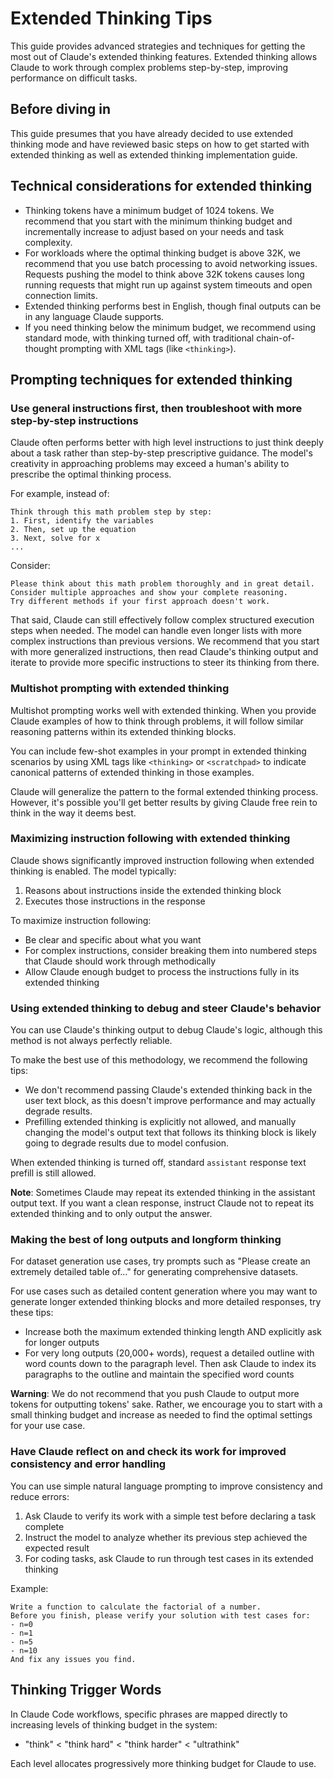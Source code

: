 # Extended Thinking Tips

This guide provides advanced strategies and techniques for getting the most out of Claude's extended thinking features. Extended thinking allows Claude to work through complex problems step-by-step, improving performance on difficult tasks.

## Before diving in

This guide presumes that you have already decided to use extended thinking mode and have reviewed basic steps on how to get started with extended thinking as well as extended thinking implementation guide.

## Technical considerations for extended thinking

- Thinking tokens have a minimum budget of 1024 tokens. We recommend that you start with the minimum thinking budget and incrementally increase to adjust based on your needs and task complexity.
- For workloads where the optimal thinking budget is above 32K, we recommend that you use batch processing to avoid networking issues. Requests pushing the model to think above 32K tokens causes long running requests that might run up against system timeouts and open connection limits.
- Extended thinking performs best in English, though final outputs can be in any language Claude supports.
- If you need thinking below the minimum budget, we recommend using standard mode, with thinking turned off, with traditional chain-of-thought prompting with XML tags (like `<thinking>`).

## Prompting techniques for extended thinking

### Use general instructions first, then troubleshoot with more step-by-step instructions

Claude often performs better with high level instructions to just think deeply about a task rather than step-by-step prescriptive guidance. The model's creativity in approaching problems may exceed a human's ability to prescribe the optimal thinking process.

For example, instead of:
```text
Think through this math problem step by step: 
1. First, identify the variables
2. Then, set up the equation
3. Next, solve for x
...
```

Consider:
```text
Please think about this math problem thoroughly and in great detail. 
Consider multiple approaches and show your complete reasoning.
Try different methods if your first approach doesn't work.
```

That said, Claude can still effectively follow complex structured execution steps when needed. The model can handle even longer lists with more complex instructions than previous versions. We recommend that you start with more generalized instructions, then read Claude's thinking output and iterate to provide more specific instructions to steer its thinking from there.

### Multishot prompting with extended thinking

Multishot prompting works well with extended thinking. When you provide Claude examples of how to think through problems, it will follow similar reasoning patterns within its extended thinking blocks.

You can include few-shot examples in your prompt in extended thinking scenarios by using XML tags like `<thinking>` or `<scratchpad>` to indicate canonical patterns of extended thinking in those examples.

Claude will generalize the pattern to the formal extended thinking process. However, it's possible you'll get better results by giving Claude free rein to think in the way it deems best.

### Maximizing instruction following with extended thinking

Claude shows significantly improved instruction following when extended thinking is enabled. The model typically:

1. Reasons about instructions inside the extended thinking block
2. Executes those instructions in the response

To maximize instruction following:

* Be clear and specific about what you want
* For complex instructions, consider breaking them into numbered steps that Claude should work through methodically
* Allow Claude enough budget to process the instructions fully in its extended thinking

### Using extended thinking to debug and steer Claude's behavior

You can use Claude's thinking output to debug Claude's logic, although this method is not always perfectly reliable.

To make the best use of this methodology, we recommend the following tips:

* We don't recommend passing Claude's extended thinking back in the user text block, as this doesn't improve performance and may actually degrade results.
* Prefilling extended thinking is explicitly not allowed, and manually changing the model's output text that follows its thinking block is likely going to degrade results due to model confusion.

When extended thinking is turned off, standard `assistant` response text prefill is still allowed.

**Note**: Sometimes Claude may repeat its extended thinking in the assistant output text. If you want a clean response, instruct Claude not to repeat its extended thinking and to only output the answer.

### Making the best of long outputs and longform thinking

For dataset generation use cases, try prompts such as "Please create an extremely detailed table of..." for generating comprehensive datasets.

For use cases such as detailed content generation where you may want to generate longer extended thinking blocks and more detailed responses, try these tips:

* Increase both the maximum extended thinking length AND explicitly ask for longer outputs
* For very long outputs (20,000+ words), request a detailed outline with word counts down to the paragraph level. Then ask Claude to index its paragraphs to the outline and maintain the specified word counts

**Warning**: We do not recommend that you push Claude to output more tokens for outputting tokens' sake. Rather, we encourage you to start with a small thinking budget and increase as needed to find the optimal settings for your use case.

### Have Claude reflect on and check its work for improved consistency and error handling

You can use simple natural language prompting to improve consistency and reduce errors:

1. Ask Claude to verify its work with a simple test before declaring a task complete
2. Instruct the model to analyze whether its previous step achieved the expected result
3. For coding tasks, ask Claude to run through test cases in its extended thinking

Example:
```text
Write a function to calculate the factorial of a number.
Before you finish, please verify your solution with test cases for:
- n=0
- n=1
- n=5
- n=10
And fix any issues you find.
```

## Thinking Trigger Words

In Claude Code workflows, specific phrases are mapped directly to increasing levels of thinking budget in the system:
- "think" < "think hard" < "think harder" < "ultrathink"

Each level allocates progressively more thinking budget for Claude to use.